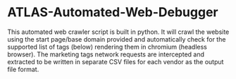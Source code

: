 # ATLAS-Automated-Web-Debugger
This automated web crawler script is built in python. It will crawl the website using the start page/base domain provided and automatically check for the supported list of tags (below) rendering them in chromium (headless browser). The marketing tags network requests are intercepted and extracted to be written in separate CSV files for each vendor as the output file format.
